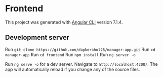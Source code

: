 # Frontend

This project was generated with [Angular CLI](https://github.com/angular/angular-cli) version 7.1.4.

## Development server
Run `git clone https://github.com/dapkerahul25/manager-app.git`
Run `cd manager-app`
Run `cd frontend`
Run `npm install`
Run `ng server -o`

Run `ng serve -o` for a dev server. Navigate to `http://localhost:4200/`. The app will automatically reload if you change any of the source files.
